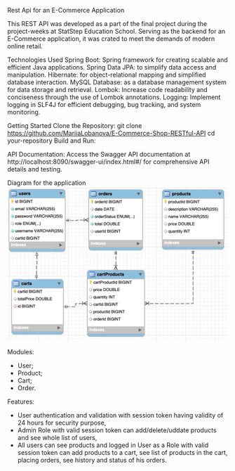 Rest Api for an E-Commerce Application

 This REST API was developed as a part of the final project during the project-weeks at StatStep Education School. 
 Serving as the backend for an E-Commerce application, it was crated to meet the demands of modern online retail.
 
 Technologies Used
 Spring Boot: Spring framework for creating scalable and efficient Java applications.
 Spring Data JPA: to simplify data access and manipulation.
 Hibernate: for object-relational mapping and simplified database interaction.
 MySQL Database: as a database management system for data storage and retrieval.
 Lombok: Increase code readability and conciseness through the use of Lombok annotations.
 Logging: Implement logging in SLF4J for efficient debugging, bug tracking, and system monitoring.

Getting Started
Clone the Repository:
git clone https://github.com/MariiaLobanova/E-Commerce-Shop-RESTful-API
cd your-repository
Build and Run:

API Documentation:
Access the Swagger API documentation at http://localhost:8090/swagger-ui/index.html#/
for comprehensive API details and testing.

Diagram for the application
![img_1.png](img_1.png)

Modules: 
- User;
- Product;
- Cart;
- Order.

Features:

- User authentication and validation with session token having validity of 24 hours for security purpose,
- Admin Role with valid session token can add/delete/uddate products and see whole list of users,
- All users can see products and logged in User as a Role with valid session token can add products to a cart, 
see list of products in the cart, placing orders, see history and status of his orders.

 